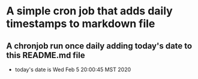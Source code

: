 A simple cron job that adds daily timestamps to markdown file
============================================================
## A chronjob run once daily adding today's date to this README.md file
* today's date is Wed Feb  5 20:00:45 MST 2020
